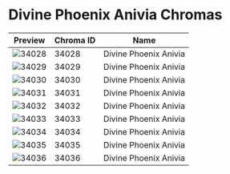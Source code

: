 # Divine Phoenix Anivia Chromas

| Preview | Chroma ID | Name |
|---------|-----------|------|
| ![34028](https://raw.communitydragon.org/latest/plugins/rcp-be-lol-game-data/global/default/v1/champion-chroma-images/34/34028.png) | 34028 | Divine Phoenix Anivia |
| ![34029](https://raw.communitydragon.org/latest/plugins/rcp-be-lol-game-data/global/default/v1/champion-chroma-images/34/34029.png) | 34029 | Divine Phoenix Anivia |
| ![34030](https://raw.communitydragon.org/latest/plugins/rcp-be-lol-game-data/global/default/v1/champion-chroma-images/34/34030.png) | 34030 | Divine Phoenix Anivia |
| ![34031](https://raw.communitydragon.org/latest/plugins/rcp-be-lol-game-data/global/default/v1/champion-chroma-images/34/34031.png) | 34031 | Divine Phoenix Anivia |
| ![34032](https://raw.communitydragon.org/latest/plugins/rcp-be-lol-game-data/global/default/v1/champion-chroma-images/34/34032.png) | 34032 | Divine Phoenix Anivia |
| ![34033](https://raw.communitydragon.org/latest/plugins/rcp-be-lol-game-data/global/default/v1/champion-chroma-images/34/34033.png) | 34033 | Divine Phoenix Anivia |
| ![34034](https://raw.communitydragon.org/latest/plugins/rcp-be-lol-game-data/global/default/v1/champion-chroma-images/34/34034.png) | 34034 | Divine Phoenix Anivia |
| ![34035](https://raw.communitydragon.org/latest/plugins/rcp-be-lol-game-data/global/default/v1/champion-chroma-images/34/34035.png) | 34035 | Divine Phoenix Anivia |
| ![34036](https://raw.communitydragon.org/latest/plugins/rcp-be-lol-game-data/global/default/v1/champion-chroma-images/34/34036.png) | 34036 | Divine Phoenix Anivia |